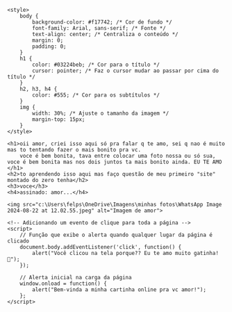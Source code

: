 <!DOCTYPE html>
<html lang="en">
<head>
    <meta charset="UTF-8">
    <meta name="viewport" content="width=device-width, initial-scale=1.0">
    <title>Minha Cartinha online pra vc</title>

    <style>
        body {
            background-color: #f17742; /* Cor de fundo */
            font-family: Arial, sans-serif; /* Fonte */
            text-align: center; /* Centraliza o conteúdo */
            margin: 0;
            padding: 0;
        }
        h1 {
            color: #03224beb; /* Cor para o título */
            cursor: pointer; /* Faz o cursor mudar ao passar por cima do título */
        }
        h2, h3, h4 {
            color: #555; /* Cor para os subtítulos */
        }
        img {
            width: 30%; /* Ajuste o tamanho da imagem */
            margin-top: 15px;
        }
    </style>
</head>
<body>

    <h1>oii amor, criei isso aqui só pra falar q te amo, sei q nao é muito mas to tentando fazer o mais bonito pra vc.
        voce é bem bonita, tava entre colocar uma foto nossa ou só sua, voce é bem bonita mas nos dois juntos ta mais bonito ainda. EU TE AMO
    </h1>
    <h2>to aprendendo isso aqui mas faço questão de meu primeiro "site" montado do zero tenha</h2>
    <h3>voce</h3>
    <h4>assinado: amor...</h4>

    <img src="c:\Users\felps\OneDrive\Imagens\minhas fotos\WhatsApp Image 2024-08-22 at 12.02.55.jpeg" alt="Imagem de amor">

    <!-- Adicionando um evento de clique para toda a página -->
    <script>
        // Função que exibe o alerta quando qualquer lugar da página é clicado
        document.body.addEventListener('click', function() {
            alert("Você clicou na tela porque?? Eu te amo muito gatinha! 💖");
        });

        // Alerta inicial na carga da página
        window.onload = function() {
            alert("Bem-vinda a minha cartinha online pra vc amor!");
        };
    </script>

</body>
</html>
